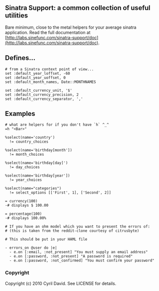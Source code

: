 Sinatra Support: a common collection of useful utilities
--------------------------------------------------------

Bare minimum, close to the metal helpers for your average sinatra application.
Read the full documentation at [http://labs.sinefunc.com/sinatra-support/doc](http://labs.sinefunc.com/sinatra-support/doc).

Defines...
----------

    # from a Sinatra context point of view...
    set :default_year_loffset, -60 
    set :default_year_uoffset, 0
    set :default_month_names, Date::MONTHNAMES

    set :default_currency_unit, '$'
    set :default_currency_precision, 2
    set :default_currency_separator, ','

Examples
--------
    
    # what are helpers for if you don't have `h` ^_^
    =h "<Bar>"
    
    %select(name='country')
      != country_choices

    %select(name='birthday[month'])
      != month_choices
    
    %select(name='birthday[day]')
      != day_choices

    %select(name='birthday[year'])
      != year_choices
    
    %select(name="categories")
      != select_options [['First', 1], ['Second', 2]]
    
    = currency(100)
    -# displays $ 100.00

    = percentage(100)
    -# displays 100.00%

    # If you have an ohm model which you want to present the errors of:
    # (this is taken from the reddit-clone courtesy of citrusbyte)
    
    # This should be put in your HAML file

    - errors_on @user do |e|
      - e.on [:email, :not_present] "You must supply an email address"
      - e.on [:password, :not_present] "A password is required"
      - e.on [:password, :not_confirmed] "You must confirm your password"

### Copyright

Copyright (c) 2010 Cyril David. See LICENSE for details.

